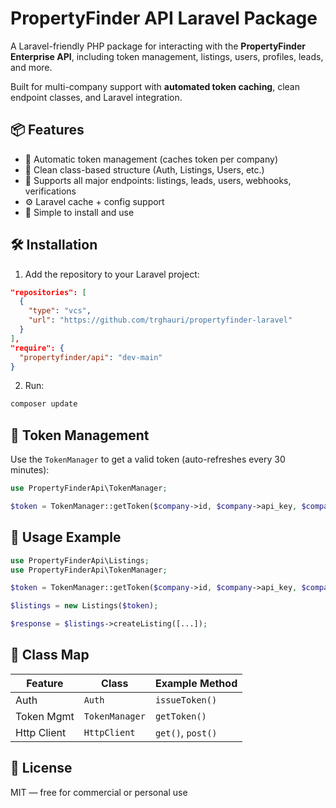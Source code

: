 
# PropertyFinder API Laravel Package

A Laravel-friendly PHP package for interacting with the **PropertyFinder Enterprise API**, including token management, listings, users, profiles, leads, and more.

Built for multi-company support with **automated token caching**, clean endpoint classes, and Laravel integration.

## 📦 Features

- 🔐 Automatic token management (caches token per company)
- 🧱 Clean class-based structure (Auth, Listings, Users, etc.)
- 📍 Supports all major endpoints: listings, leads, users, webhooks, verifications
- ⚙️ Laravel cache + config support
- 🚀 Simple to install and use

## 🛠 Installation

1. Add the repository to your Laravel project:

```json
"repositories": [
  {
    "type": "vcs",
    "url": "https://github.com/trghauri/propertyfinder-laravel"
  }
],
"require": {
  "propertyfinder/api": "dev-main"
}
```

2. Run:
```bash
composer update
```

## 🔐 Token Management

Use the `TokenManager` to get a valid token (auto-refreshes every 30 minutes):

```php
use PropertyFinderApi\TokenManager;

$token = TokenManager::getToken($company->id, $company->api_key, $company->api_secret);
```

## 🚀 Usage Example

```php
use PropertyFinderApi\Listings;
use PropertyFinderApi\TokenManager;

$token = TokenManager::getToken($company->id, $company->api_key, $company->api_secret);

$listings = new Listings($token);

$response = $listings->createListing([...]);
```

## 📁 Class Map

| Feature      | Class                  | Example Method                |
|--------------|------------------------|-------------------------------|
| Auth         | `Auth`                 | `issueToken()`                |
| Token Mgmt   | `TokenManager`         | `getToken()`                  |
| Http Client  | `HttpClient`           | `get()`, `post()`             |

## 📄 License

MIT — free for commercial or personal use
